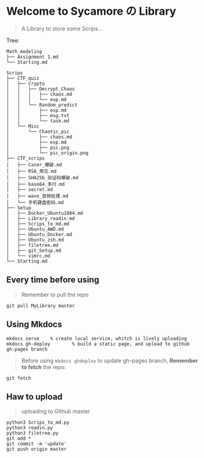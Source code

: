 # Welcome to Sycamore の Library

> A Library to store some Scrips...

Tree:

```
Math_modeling
├── Assignment 1.md
└── Starting.md

Scrips
├── CTF_quiz
│   ├── Crypto
│   │   ├── Decrypt_Chaos
│   │   │   ├── chaos.md
│   │   │   └── exp.md
│   │   └── Random_predict
│   │       ├── exp.md
│   │       ├── msg.txt
│   │       └── task.md
│   └── Misc
│       └── Chaotic_pic
│           ├── chaos.md
│           ├── exp.md
│           ├── pic.png
│           └── pic_origin.png
├── CTF_scrips
│   ├── Caser_爆破.md
│   ├── RSA_常见.md
│   ├── SHA256_验证码爆破.md
│   ├── base64_多行.md
│   ├── secret.md
│   ├── wave_音频处理.md
│   └── 手机键盘密码.md
├── Setup
│   ├── Docker_Ubuntu1804.md
│   ├── Library_readin.md
│   ├── Scrips_to_md.md
│   ├── Ubuntu_AWD.md
│   ├── Ubuntu_Docker.md
│   ├── Ubuntu_zsh.md
│   ├── filetree.md
│   ├── git_Setup.md
│   └── vimrc.md
└── Starting.md
```

## Every time before using
> Remember to pull the repo
```shell
git pull MyLibrary master
```

## Using Mkdocs
```shell
mkdocs serve    % create local service, whitch is lively uploading
mkdocs gh-deploy        % build a static page, and upload to github gh-pages branch
```
> Before using `mkdocs ghdeploy` to update gh-pages branch,
> **Remember to fetch** the repo:
```shell
git fetch
```

## Haw to upload
> uploading to Github master
```shell
python3 Scrips_to_md.py
python3 readin.py
python3 filetree.py
git add *
git commit -m 'update'
git push origin master
```

